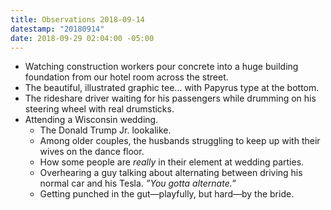 ```yaml
---
title: Observations 2018-09-14
datestamp: "20180914"
date: 2018-09-29 02:04:00 -05:00
---
```


- Watching construction workers pour concrete into a huge building foundation from our hotel room across the street.
- The beautiful, illustrated graphic tee… with Papyrus type at the bottom.
- The rideshare driver waiting for his passengers while drumming on his steering wheel with real drumsticks.
- Attending a Wisconsin wedding.
	- The Donald Trump Jr. lookalike.
	- Among older couples, the husbands struggling to keep up with their wives on the dance floor.
	- How some people are *really* in their element at wedding parties.
	- Overhearing a guy talking about alternating between driving his normal car and his Tesla. *”You gotta alternate.”*
	- Getting punched in the gut—playfully, but hard—by the bride.

